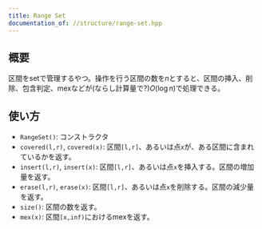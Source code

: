 ```yaml
---
title: Range Set
documentation_of: //structure/range-set.hpp
---
```


## 概要
区間をsetで管理するやつ。操作を行う区間の数を$n$とすると、区間の挿入、削除、包含判定、mexなどが(ならし計算量で?)$O(\log n)$で処理できる。

## 使い方
* `RangeSet()`: コンストラクタ
* `covered(l,r)`, `covered(x)`: 区間`[l,r]`、あるいは点`x`が、ある区間に含まれているかを返す。
* `insert(l,r)`, `insert(x)`: 区間`[l,r]`、あるいは点`x`を挿入する。区間の増加量を返す。
* `erase(l,r)`, `erase(x)`: 区間`[l,r]`、あるいは点`x`を削除する。区間の減少量を返す。
* `size()`: 区間の数を返す。
* `mex(x)`: 区間`[x,inf)`におけるmexを返す。
